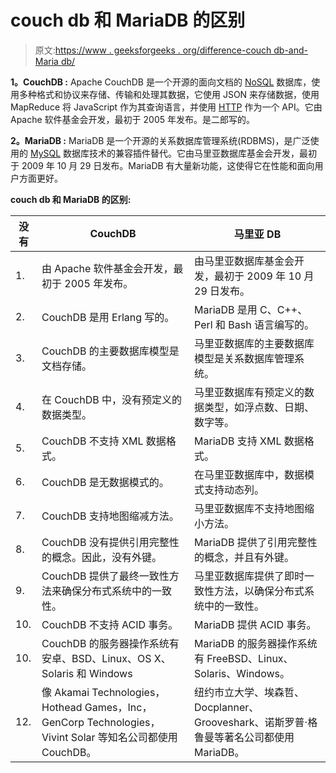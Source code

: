 # couch db 和 MariaDB 的区别

> 原文:[https://www . geeksforgeeks . org/difference-couch db-and-Maria db/](https://www.geeksforgeeks.org/difference-between-couchdb-and-mariadb/)

**1。CouchDB :**
Apache CouchDB 是一个开源的面向文档的 [NoSQL](https://www.geeksforgeeks.org/introduction-to-nosql/) 数据库，使用多种格式和协议来存储、传输和处理其数据，它使用 JSON 来存储数据，使用 MapReduce 将 JavaScript 作为其查询语言，并使用 [HTTP](https://www.geeksforgeeks.org/http-non-persistent-persistent-connection/) 作为一个 API。它由 Apache 软件基金会开发，最初于 2005 年发布。是二郎写的。

**2。MariaDB :**
MariaDB 是一个开源的关系数据库管理系统(RDBMS)，是广泛使用的 [MySQL](https://www.geeksforgeeks.org/mysql-common-mysql-queries/) 数据库技术的兼容插件替代。它由马里亚数据库基金会开发，最初于 2009 年 10 月 29 日发布。MariaDB 有大量新功能，这使得它在性能和面向用户方面更好。

**couch db 和 MariaDB 的区别:**

<center>

| 没有 | CouchDB | 马里亚 DB |
| --- | --- | --- |
| 1. | 由 Apache 软件基金会开发，最初于 2005 年发布。 | 由马里亚数据库基金会开发，最初于 2009 年 10 月 29 日发布。 |
| 2. | CouchDB 是用 Erlang 写的。 | MariaDB 是用 C、C++、Perl 和 Bash 语言编写的。 |
| 3. | CouchDB 的主要数据库模型是文档存储。 | 马里亚数据库的主要数据库模型是关系数据库管理系统。 |
| 4. | 在 CouchDB 中，没有预定义的数据类型。 | 马里亚数据库有预定义的数据类型，如浮点数、日期、数字等。 |
| 5. | CouchDB 不支持 XML 数据格式。 | MariaDB 支持 XML 数据格式。 |
| 6. | CouchDB 是无数据模式的。 | 在马里亚数据库中，数据模式支持动态列。 |
| 7. | CouchDB 支持地图缩减方法。 | 马里亚数据库不支持地图缩小方法。 |
| 8. | CouchDB 没有提供引用完整性的概念。因此，没有外键。 | MariaDB 提供了引用完整性的概念，并且有外键。 |
| 9. | CouchDB 提供了最终一致性方法来确保分布式系统中的一致性。 | 马里亚数据库提供了即时一致性方法，以确保分布式系统中的一致性。 |
| 10. | CouchDB 不支持 ACID 事务。 | MariaDB 提供 ACID 事务。 |
| 10. | CouchDB 的服务器操作系统有安卓、BSD、Linux、OS X、Solaris 和 Windows | MariaDB 的服务器操作系统有 FreeBSD、Linux、Solaris、Windows。 |
| 12. | 像 Akamai Technologies，Hothead Games，Inc，GenCorp Technologies，Vivint Solar 等知名公司都使用 CouchDB。 | 纽约市立大学、埃森哲、Docplanner、Grooveshark、诺斯罗普·格鲁曼等著名公司都使用 MariaDB。 |

</center>